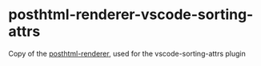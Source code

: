 # posthtml-renderer-vscode-sorting-attrs

Copy of the [posthtml-renderer](posthtml-render), used for the vscode-sorting-attrs plugin
